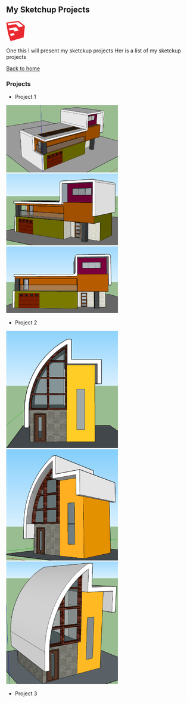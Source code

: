 ## My Sketchup Projects

<img width="50" src="images/sketchup_logo.png" title="sketchup logo" />

One this I will present my sketckup projects
Her is a list of my sketckup projects

[Back to home](README.md)

### Projects

- Project 1

<img width="300" src="images/house_1_1.png" title="house_1_1" />

<img width="300" src="images/house_1_3.png" title="house_1_3" />

<img width="300" src="images/house _1_2.png" title="house_1_2" />

- Project 2

<img width="300" src="images/house_2_1.png" title="house_2_1" />

<img width="300" src="images/house_2_2.png" title="house_2_2" />

<img width="300" src="images/house_2_3.png" title="house_2_3" />

- Project 3

